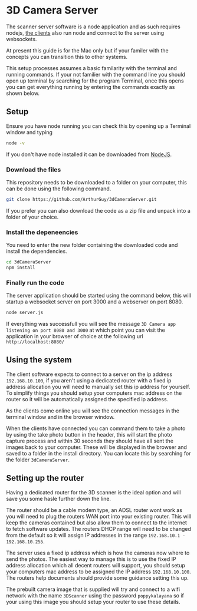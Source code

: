 # 3D Camera Server

The scanner server software is a node application and as such requires nodejs, [the clients](https://github.com/ArthurGuy/3dCamera) also run node and connect to the server using websockets.

At present this guide is for the Mac only but if your familer with the concepts you can transition this to other systems.

This setup processes assumes a basic familarity with the terminal and running commands. If your not familier with the command line you should open up terminal by searching for the program Terminal, once this opens you can get everything running by entering the commands exactly as shown below.

## Setup
Ensure you have node running you can check this by opening up a Terminal window and typing 
```bash
node -v
```
If you don't have node installed it can be downloaded from [NodeJS](https://nodejs.org/).

### Download the files
This repository needs to be downloaded to a folder on your computer, this can be done using the following command.
```bash
git clone https://github.com/ArthurGuy/3dCameraServer.git
```

If you prefer you can also download the code as a zip file and unpack into a folder of your choice.

### Install the depeneencies

You need to enter the new folder containing the downloaded code and install the dependencies.

```bash
cd 3dCameraServer
npm install
```

### Finally run the code
The server application should be started using the command below, this will startup a websocket server on port 3000 and a webserver on port 8080.

```bash
node server.js
```

If everything was successfull you will see the message `3D Camera app listening on port 8080 and 3000` at which point you can visit the application in your browser of choice at the following url `http://localhost:8080/`


## Using the system

The client software expects to connect to a server on the ip address `192.168.10.100`, if you aren't using a dedicated router with a fixed ip address allocation you will need to manually set this ip address for yourself.
To simplify things you should setup your computers mac address on the router so it will be automatically assigned the specified ip address.

As the clients come online you will see the connection messages in the terminal window and in the browser window.

When the clients have connected you can command them to take a photo by using the take photo button in the header, this will start the photo capture process and within 30 seconds they should have all sent the images back to your computer. These will be displayed in the browser and saved to a folder in the install directory. You can locate this by searching for the folder `3dCameraServer`.


## Setting up the router

Having a dedicated router for the 3D scanner is the ideal option and will save you some hasle further down the line.

The router should be a cable modem type, an ADSL router wont work as you will need to plug the routers WAN port into your existing router. This will keep the cameras contained but also allow them to connect to the internet to fetch software updates.
The routers DHCP range will need to be changed from the default so it will assign IP addresses in the range `192.168.10.1 - 192.168.10.255`.

The server uses a fixed ip address which is how the cameras now where to send the photos. The easiest way to manage this is to use the fixed IP address allocation which all decent routers will support, you should setup your computers mac address to be assigned the IP address `192.168.10.100`. The routers help documents should provide some guidance setting this up.

The prebuilt camera image that is supplied will try and connect to a wifi network with the name `3DScanner` using the password `poppykalayana` so if your using this image you should setup your router to use these details.

